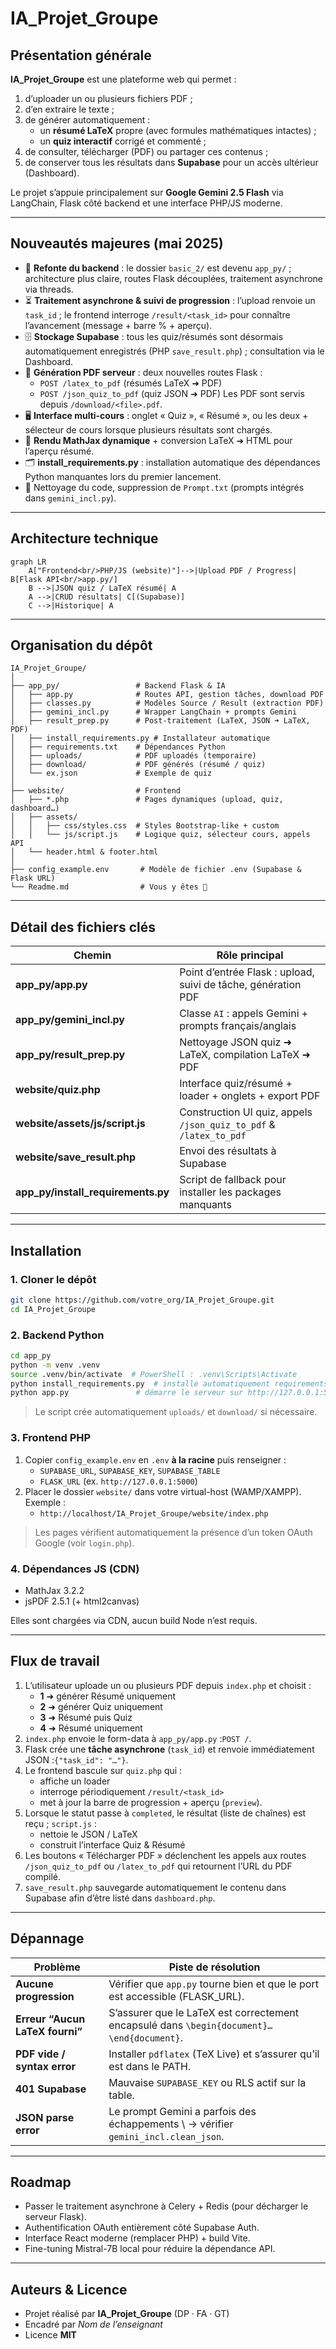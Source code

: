 # IA_Projet_Groupe

## Présentation générale

**IA_Projet_Groupe** est une plateforme web qui permet :

1. d’uploader un ou plusieurs fichiers PDF ;
2. d’en extraire le texte ;
3. de générer automatiquement :
   - un **résumé LaTeX** propre (avec formules mathématiques intactes) ;
   - un **quiz interactif** corrigé et commenté ;
4. de consulter, télécharger (PDF) ou partager ces contenus ;
5. de conserver tous les résultats dans **Supabase** pour un accès ultérieur (Dashboard).

Le projet s’appuie principalement sur **Google Gemini 2.5 Flash** via LangChain, Flask côté backend et une interface PHP/JS moderne.

---

## Nouveautés majeures (mai 2025)

- 🔄 **Refonte du backend** : le dossier `basic_2/` est devenu `app_py/` ; architecture plus claire, routes Flask découplées, traitement asynchrone via threads.
- ⏳ **Traitement asynchrone & suivi de progression** : l’upload renvoie un `task_id` ; le frontend interroge `/result/<task_id>` pour connaître l’avancement (message + barre % + aperçu).
- 🗄️ **Stockage Supabase** : tous les quiz/résumés sont désormais automatiquement enregistrés (PHP `save_result.php`) ; consultation via le Dashboard.
- 📄 **Génération PDF serveur** : deux nouvelles routes Flask :
  - `POST /latex_to_pdf` (résumés LaTeX ➜ PDF)
  - `POST /json_quiz_to_pdf` (quiz JSON ➜ PDF)
  Les PDF sont servis depuis `/download/<file>.pdf`.
- 🖥️ **Interface multi-cours** : onglet « Quiz », « Résumé », ou les deux + sélecteur de cours lorsque plusieurs résultats sont chargés.
- 🧮 **Rendu MathJax dynamique** + conversion LaTeX ➜ HTML pour l’aperçu résumé.
- 🗂️ **install_requirements.py** : installation automatique des dépendances Python manquantes lors du premier lancement.
- 🧹 Nettoyage du code, suppression de `Prompt.txt` (prompts intégrés dans `gemini_incl.py`).

---

## Architecture technique

```mermaid
graph LR
    A["Frontend<br/>PHP/JS (website)"]-->|Upload PDF / Progress| B[Flask API<br/>app.py/]
    B -->|JSON quiz / LaTeX résumé| A
    A -->|CRUD résultats| C[(Supabase)]
    C -->|Historique| A
```

---

## Organisation du dépôt

```
IA_Projet_Groupe/
│
├── app_py/                 # Backend Flask & IA
│   ├── app.py              # Routes API, gestion tâches, download PDF
│   ├── classes.py          # Modèles Source / Result (extraction PDF)
│   ├── gemini_incl.py      # Wrapper LangChain + prompts Gemini
│   ├── result_prep.py      # Post-traitement (LaTeX, JSON ➜ LaTeX, PDF)
│   ├── install_requirements.py # Installateur automatique
│   ├── requirements.txt    # Dépendances Python
│   ├── uploads/            # PDF uploadés (temporaire)
│   ├── download/           # PDF générés (résumé / quiz)
│   └── ex.json             # Exemple de quiz
│
├── website/                # Frontend
│   ├── *.php               # Pages dynamiques (upload, quiz, dashboard…)
│   ├── assets/
│   │   ├── css/styles.css  # Styles Bootstrap-like + custom
│   │   └── js/script.js    # Logique quiz, sélecteur cours, appels API
│   └── header.html & footer.html
│
├── config_example.env       # Modèle de fichier .env (Supabase & Flask URL)
└── Readme.md                # Vous y êtes 👋
```

---

## Détail des fichiers clés

| Chemin | Rôle principal |
|--------|----------------|
| **app_py/app.py** | Point d’entrée Flask : upload, suivi de tâche, génération PDF |
| **app_py/gemini_incl.py** | Classe `AI` : appels Gemini + prompts français/anglais |
| **app_py/result_prep.py** | Nettoyage JSON quiz ➜ LaTeX, compilation LaTeX ➜ PDF |
| **website/quiz.php** | Interface quiz/résumé + loader + onglets + export PDF |
| **website/assets/js/script.js** | Construction UI quiz, appels `/json_quiz_to_pdf` & `/latex_to_pdf` |
| **website/save_result.php** | Envoi des résultats à Supabase |
| **app_py/install_requirements.py** | Script de fallback pour installer les packages manquants |

---

## Installation

### 1. Cloner le dépôt
```bash
git clone https://github.com/votre_org/IA_Projet_Groupe.git
cd IA_Projet_Groupe
```

### 2. Backend Python
```bash
cd app_py
python -m venv .venv
source .venv/bin/activate  # PowerShell : .venv\Scripts\Activate
python install_requirements.py  # installe automatiquement requirements.txt
python app.py               # démarre le serveur sur http://127.0.0.1:5000
```

> Le script crée automatiquement `uploads/` et `download/` si nécessaire.

### 3. Frontend PHP

1. Copier `config_example.env` en `.env` **à la racine** puis renseigner :
   - `SUPABASE_URL`, `SUPABASE_KEY`, `SUPABASE_TABLE`
   - `FLASK_URL` (ex. `http://127.0.0.1:5000`)
2. Placer le dossier `website/` dans votre virtual-host (WAMP/XAMPP). Exemple :
   - `http://localhost/IA_Projet_Groupe/website/index.php`

> Les pages vérifient automatiquement la présence d’un token OAuth Google (voir `login.php`).

### 4. Dépendances JS (CDN)
- MathJax 3.2.2
- jsPDF 2.5.1 (+ html2canvas)

Elles sont chargées via CDN, aucun build Node n’est requis.

---

## Flux de travail

1. L’utilisateur uploade un ou plusieurs PDF depuis `index.php` et choisit :
   - **1** ➜ générer Résumé uniquement
   - **2** ➜ générer Quiz uniquement
   - **3** ➜ Résumé puis Quiz
   - **4** ➜ Résumé uniquement
2. `index.php` envoie le form-data à `app_py/app.py` :`POST /`.
3. Flask crée une **tâche asynchrone** (`task_id`) et renvoie immédiatement JSON :`{"task_id": "…"}`.
4. Le frontend bascule sur `quiz.php` qui :
   - affiche un loader
   - interroge périodiquement `/result/<task_id>`
   - met à jour la barre de progression + aperçu (`preview`).
5. Lorsque le statut passe à `completed`, le résultat (liste de chaînes) est reçu ; `script.js` :
   - nettoie le JSON / LaTeX
   - construit l’interface Quiz & Résumé
6. Les boutons « Télécharger PDF » déclenchent les appels aux routes `/json_quiz_to_pdf` ou `/latex_to_pdf` qui retournent l’URL du PDF compilé.
7. `save_result.php` sauvegarde automatiquement le contenu dans Supabase afin d’être listé dans `dashboard.php`.

---

## Dépannage

| Problème | Piste de résolution |
|----------|--------------------|
| **Aucune progression** | Vérifier que `app.py` tourne bien et que le port est accessible (FLASK_URL). |
| **Erreur “Aucun LaTeX fourni”** | S’assurer que le LaTeX est correctement encapsulé dans `\begin{document}…\end{document}`. |
| **PDF vide / syntax error** | Installer `pdflatex` (TeX Live) et s’assurer qu’il est dans le PATH. |
| **401 Supabase** | Mauvaise `SUPABASE_KEY` ou RLS actif sur la table. |
| **JSON parse error** | Le prompt Gemini a parfois des échappements \ → vérifier `gemini_incl.clean_json`. |

---

## Roadmap

- Passer le traitement asynchrone à Celery + Redis (pour décharger le serveur Flask).
- Authentification OAuth entièrement côté Supabase Auth.
- Interface React moderne (remplacer PHP) + build Vite.
- Fine-tuning Mistral-7B local pour réduire la dépendance API.

---

## Auteurs & Licence

- Projet réalisé par **IA_Projet_Groupe** (DP · FA · GT)
- Encadré par *Nom de l’enseignant*
- Licence **MIT**
